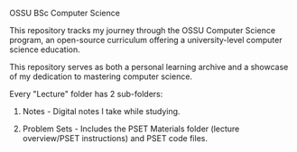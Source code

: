 OSSU BSc Computer Science

This repository tracks my journey through the OSSU Computer Science program, an open-source curriculum offering a university-level computer science education. 

This repository serves as both a personal learning archive and a showcase of my dedication to mastering computer science.

Every "Lecture" folder has 2 sub-folders:

1. Notes - Digital notes I take while studying.

2. Problem Sets - Includes the PSET Materials folder (lecture overview/PSET instructions) and PSET code files.
